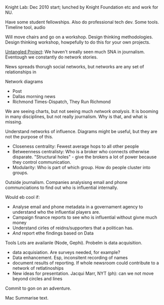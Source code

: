 Knight Lab: Dec 2010 start; lunched by Knight Foundation etc and work for NU.

Have some student fellowships. Also do professional tech dev. Some tools. Timeline tool, audio

Will move chairs and go on a workshop. Design thinking methodologies. Design thinking workshop, howpefully to do this for your own projects.

[Untangled Project](untangled.knightlab.com): We haven't sreally seen much SNA in journalism. Eventough we constantly do network stories.

News spreads thorugh social networks, but networks are any set of relationships in 

Network diagrams

* Post
* Dallas morning news
* Richmond Times-Dispatch, They Run Richmond

We are seeing charts, but not seeing much *network analysis*. It is booming in many disciplines, but not really journalism. Why is that, and what is missing.

Understand networks of influence. Diagrams might be useful, but they are not the purpose of this.

* Closeness centrality: Fewest average hops to all other people
* Betweenness centralisty: Who is a broker who connects otherwise disparate. "Structural holes" - give the brokers a lot of power because they control communication.
* Modularity: Who is part of which group. How do people cluster into groups.

Outside journalism. Companies analysisng email and phone communciations to find out who is influential internally.

Would eb cool if:

* Analyse email and phone metadata in a governament agency to understand who the influential players are.
* Campaign finance reports to see who is influential without givne much money
* Understand cirles of reidns/supporters that a politican has.
* *And* report ethe findings based on Data 

Tools
Lots are availanle (Node, Gephi). Probelm is data acquisition.

* data acquisiation. Are surveys needed, for example?
* Data enhancement. Esp, inconsitent recording of names
* document results of reporting. If whole newsroom could contribute to a network of retlatinoships
* New ideas for presentation. Jacqui Marr, NYT (ph): can we not move beyond circles and lines

Commit to gon on an adventure.



Mac Summarise text.